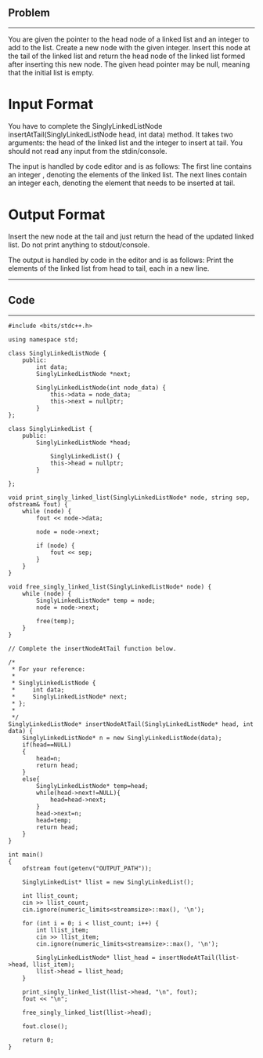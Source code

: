 ## Problem
---
You are given the pointer to the head node of a linked list and an integer to add to the list.
Create a new node with the given integer. Insert this node at the tail of the linked list and return the head node of the linked list formed after inserting this new node. The given head pointer may be null, meaning that the initial list is empty.

# Input Format

You have to complete the SinglyLinkedListNode insertAtTail(SinglyLinkedListNode head, int data) method. It takes two arguments: the head of the linked list and the integer to insert at tail. You should not read any input from the stdin/console.

The input is handled by code editor and is as follows:
The first line contains an integer , denoting the elements of the linked list.
The next  lines contain an integer each, denoting the element that needs to be inserted at tail.


# Output Format

Insert the new node at the tail and just return the head of the updated linked list. Do not print anything to stdout/console.

The output is handled by code in the editor and is as follows:
Print the elements of the linked list from head to tail, each in a new line.

---
## Code
---
```
#include <bits/stdc++.h>

using namespace std;

class SinglyLinkedListNode {
    public:
        int data;
        SinglyLinkedListNode *next;

        SinglyLinkedListNode(int node_data) {
            this->data = node_data;
            this->next = nullptr;
        }
};

class SinglyLinkedList {
    public:
        SinglyLinkedListNode *head;
 
            SinglyLinkedList() {
            this->head = nullptr;
        }

};

void print_singly_linked_list(SinglyLinkedListNode* node, string sep, ofstream& fout) {
    while (node) {
        fout << node->data;

        node = node->next;

        if (node) {
            fout << sep;
        }
    }
}

void free_singly_linked_list(SinglyLinkedListNode* node) {
    while (node) {
        SinglyLinkedListNode* temp = node;
        node = node->next;

        free(temp);
    }
}

// Complete the insertNodeAtTail function below.

/*
 * For your reference:
 *
 * SinglyLinkedListNode {
 *     int data;
 *     SinglyLinkedListNode* next;
 * };
 *
 */
SinglyLinkedListNode* insertNodeAtTail(SinglyLinkedListNode* head, int data) {
    SinglyLinkedListNode* n = new SinglyLinkedListNode(data);
    if(head==NULL)
    {
        head=n;
        return head;
    }
    else{
        SinglyLinkedListNode* temp=head;
        while(head->next!=NULL){
            head=head->next;
        }
        head->next=n;
        head=temp;
        return head;
    }
}

int main()
{
    ofstream fout(getenv("OUTPUT_PATH"));

    SinglyLinkedList* llist = new SinglyLinkedList();

    int llist_count;
    cin >> llist_count;
    cin.ignore(numeric_limits<streamsize>::max(), '\n');

    for (int i = 0; i < llist_count; i++) {
        int llist_item;
        cin >> llist_item;
        cin.ignore(numeric_limits<streamsize>::max(), '\n');
    
      	SinglyLinkedListNode* llist_head = insertNodeAtTail(llist->head, llist_item);
        llist->head = llist_head;
    }

    print_singly_linked_list(llist->head, "\n", fout);
    fout << "\n";

    free_singly_linked_list(llist->head);

    fout.close();

    return 0;
}
```
